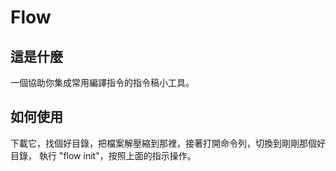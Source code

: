 # Flow

## 這是什麼
一個協助你集成常用編譯指令的指令稿小工具。

## 如何使用
下載它，找個好目錄，把檔案解壓縮到那裡，接著打開命令列，切換到剛剛那個好目錄，
執行 "flow init"，按照上面的指示操作。
